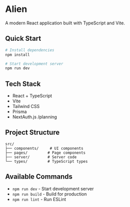 # Alien

A modern React application built with TypeScript and Vite.

## Quick Start

```bash
# Install dependencies
npm install

# Start development server
npm run dev
```

## Tech Stack

- React + TypeScript
- Vite
- Tailwind CSS
- Prisma
- NextAuth.js /planning

## Project Structure

```
src/
├── components/     # UI components
├── pages/         # Page components
├── server/        # Server code
└── types/         # TypeScript types
```

## Available Commands

- `npm run dev` - Start development server
- `npm run build` - Build for production
- `npm run lint` - Run ESLint
